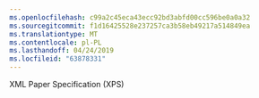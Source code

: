 ```yaml
---
ms.openlocfilehash: c99a2c45eca43ecc92bd3abfd00cc596be0a0a32
ms.sourcegitcommit: f1d16425528e237257ca3b58eb49217a514849ea
ms.translationtype: MT
ms.contentlocale: pl-PL
ms.lasthandoff: 04/24/2019
ms.locfileid: "63878331"
---
```

XML Paper Specification (XPS)